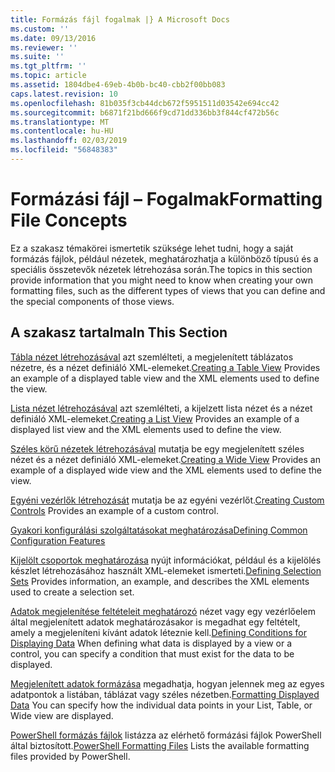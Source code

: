 ```yaml
---
title: Formázás fájl fogalmak |} A Microsoft Docs
ms.custom: ''
ms.date: 09/13/2016
ms.reviewer: ''
ms.suite: ''
ms.tgt_pltfrm: ''
ms.topic: article
ms.assetid: 1804dbe4-69eb-4b0b-bc40-cbb2f00bb083
caps.latest.revision: 10
ms.openlocfilehash: 81b035f3cb44dcb672f5951511d03542e694cc42
ms.sourcegitcommit: b6871f21bd666f9cd71dd336bb3f844cf472b56c
ms.translationtype: MT
ms.contentlocale: hu-HU
ms.lasthandoff: 02/03/2019
ms.locfileid: "56848383"
---
```

# <a name="formatting-file-concepts"></a><span data-ttu-id="08c2e-102">Formázási fájl – Fogalmak</span><span class="sxs-lookup"><span data-stu-id="08c2e-102">Formatting File Concepts</span></span>

<span data-ttu-id="08c2e-103">Ez a szakasz témakörei ismertetik szüksége lehet tudni, hogy a saját formázás fájlok, például nézetek, meghatározhatja a különböző típusú és a speciális összetevők nézetek létrehozása során.</span><span class="sxs-lookup"><span data-stu-id="08c2e-103">The topics in this section provide information that you might need to know when creating your own formatting files, such as the different types of views that you can define and the special components of those views.</span></span>

## <a name="in-this-section"></a><span data-ttu-id="08c2e-104">A szakasz tartalma</span><span class="sxs-lookup"><span data-stu-id="08c2e-104">In This Section</span></span>

<span data-ttu-id="08c2e-105">[Tábla nézet létrehozásával](./creating-a-table-view.md) azt szemlélteti, a megjelenített táblázatos nézetre, és a nézet definiáló XML-elemeket.</span><span class="sxs-lookup"><span data-stu-id="08c2e-105">[Creating a Table View](./creating-a-table-view.md) Provides an example of a displayed table view and the XML elements used to define the view.</span></span>

<span data-ttu-id="08c2e-106">[Lista nézet létrehozásával](./creating-a-list-view.md) azt szemlélteti, a kijelzett lista nézet és a nézet definiáló XML-elemeket.</span><span class="sxs-lookup"><span data-stu-id="08c2e-106">[Creating a List View](./creating-a-list-view.md) Provides an example of a displayed list view and the XML elements used to define the view.</span></span>

<span data-ttu-id="08c2e-107">[Széles körű nézetek létrehozásával](./creating-a-wide-view.md) mutatja be egy megjelenített széles nézet és a nézet definiáló XML-elemeket.</span><span class="sxs-lookup"><span data-stu-id="08c2e-107">[Creating a Wide View](./creating-a-wide-view.md) Provides an example of a displayed wide view and the XML elements used to define the view.</span></span>

<span data-ttu-id="08c2e-108">[Egyéni vezérlők létrehozását](./creating-custom-controls.md) mutatja be az egyéni vezérlőt.</span><span class="sxs-lookup"><span data-stu-id="08c2e-108">[Creating Custom Controls](./creating-custom-controls.md) Provides an example of a custom control.</span></span>

[<span data-ttu-id="08c2e-109">Gyakori konfigurálási szolgáltatásokat meghatározása</span><span class="sxs-lookup"><span data-stu-id="08c2e-109">Defining Common Configuration Features</span></span>](./defining-common-configuration-features.md)

<span data-ttu-id="08c2e-110">[Kijelölt csoportok meghatározása](./defining-selection-sets.md) nyújt információkat, például és a kijelölés készlet létrehozásához használt XML-elemeket ismerteti.</span><span class="sxs-lookup"><span data-stu-id="08c2e-110">[Defining Selection Sets](./defining-selection-sets.md) Provides information, an example, and describes the XML elements used to create a selection set.</span></span>

<span data-ttu-id="08c2e-111">[Adatok megjelenítése feltételeit meghatározó](./defining-conditions-for-displaying-data.md) nézet vagy egy vezérlőelem által megjelenített adatok meghatározásakor is megadhat egy feltételt, amely a megjeleníteni kívánt adatok léteznie kell.</span><span class="sxs-lookup"><span data-stu-id="08c2e-111">[Defining Conditions for Displaying Data](./defining-conditions-for-displaying-data.md) When defining what data is displayed by a view or a control, you can specify a condition that must exist for the data to be displayed.</span></span>

<span data-ttu-id="08c2e-112">[Megjelenített adatok formázása](./formatting-displayed-data.md) megadhatja, hogyan jelennek meg az egyes adatpontok a listában, táblázat vagy széles nézetben.</span><span class="sxs-lookup"><span data-stu-id="08c2e-112">[Formatting Displayed Data](./formatting-displayed-data.md) You can specify how the individual data points in your List, Table, or Wide view are displayed.</span></span>

<span data-ttu-id="08c2e-113">[PowerShell formázás fájlok](./powershell-formatting-files.md) listázza az elérhető formázási fájlok PowerShell által biztosított.</span><span class="sxs-lookup"><span data-stu-id="08c2e-113">[PowerShell Formatting Files](./powershell-formatting-files.md) Lists the available formatting files provided by PowerShell.</span></span>
